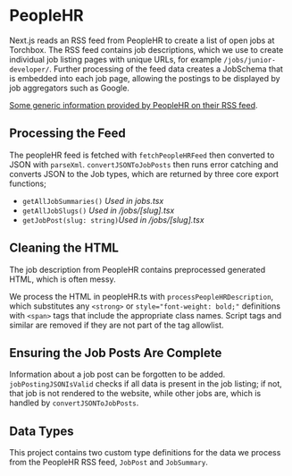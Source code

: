 # PeopleHR

Next.js reads an RSS feed from PeopleHR to create a list of open jobs at Torchbox. The RSS feed contains job descriptions, which we use to create individual job listing pages with unique URLs, for example `/jobs/junior-developer/`. Further processing of the feed data creates a JobSchema that is embedded into each job page, allowing the postings to be displayed by job aggregators such as Google.

[Some generic information provided by PeopleHR on their RSS feed](https://help.peoplehr.com/en/articles/2345581-ats-rss-feed).

## Processing the Feed

The peopleHR feed is fetched with `fetchPeopleHRFeed` then converted to JSON with `parseXml`. `convertJSONToJobPosts` then runs error catching and converts JSON to the Job types, which are returned by three core export functions;

- `getAllJobSummaries()` _Used in jobs.tsx_
- `getAllJobSlugs()` _Used in /jobs/\[slug\].tsx_
- `getJobPost(slug: string)`_Used in /jobs/\[slug\].tsx_

## Cleaning the HTML

The job description from PeopleHR contains preprocessed generated HTML, which is often messy.

We process the HTML in peopleHR.ts with `processPeopleHRDescription`, which substitutes any `<strong>` or `style="font-weight: bold;"` definitions with `<span>` tags that include the appropriate class names. Script tags and similar are removed if they are not part of the tag allowlist.

## Ensuring the Job Posts Are Complete

Information about a job post can be forgotten to be added. `jobPostingJSONIsValid` checks if all data is present in the job listing; if not, that job is not rendered to the website, while other jobs are, which is handled by `convertJSONToJobPosts`.

## Data Types

This project contains two custom type definitions for the data we process from the PeopleHR RSS feed, `JobPost` and `JobSummary`.
